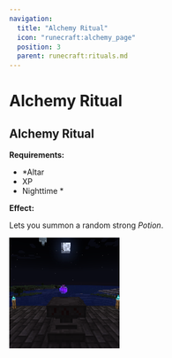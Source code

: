 ```yaml
---
navigation:
  title: "Alchemy Ritual"
  icon: "runecraft:alchemy_page"
  position: 3
  parent: runecraft:rituals.md
---
```


# Alchemy Ritual

## Alchemy Ritual

<ItemImage id="runecraft:alchemy_page" />

**__Requirements:__** 

- *Altar 
- XP 
- Nighttime *

**__Effect:__** 

Lets you summon a random strong *Potion*.




![](alchemy_ritual.png)

